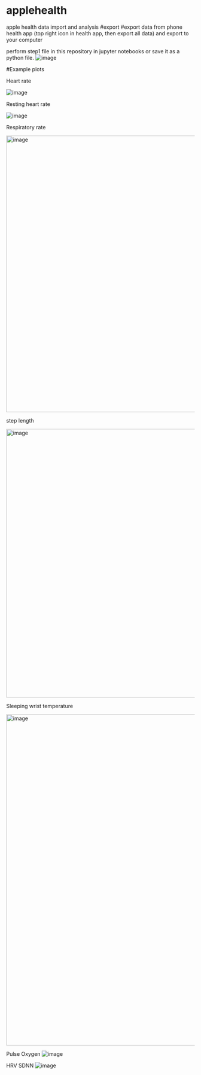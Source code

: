 # applehealth
apple health data import and analysis
#export
#export data from phone health app (top right icon in health app, then export all data) and export to your computer

perform step1 file in this repository in jupyter notebooks or save it as a python file.
![image](https://github.com/jtb21091/applehealth/assets/60986161/331584bd-d8cd-467b-81d7-166339d85094)

#Example plots

Heart rate

![image](https://github.com/jtb21091/applehealth/assets/60986161/4333c523-cf64-4480-b58c-940b93bfca72)

Resting heart rate

![image](https://github.com/jtb21091/applehealth/assets/60986161/b652a60c-eb99-4179-aa25-42a940c6788f)

Respiratory  rate

<img width="739" alt="image" src="https://github.com/jtb21091/applehealth/assets/60986161/280b4465-d5d1-43ea-8192-32318c631ae5">

step length

<img width="718" alt="image" src="https://github.com/jtb21091/applehealth/assets/60986161/01ed34ea-64c0-4108-a125-826a08e6a2ef">

Sleeping wrist temperature

<img width="885" alt="image" src="https://github.com/jtb21091/applehealth/assets/60986161/f381cc5c-d194-42da-8ccd-25783450a0b5">

Pulse Oxygen
![image](https://github.com/jtb21091/applehealth/assets/60986161/968d0dcf-5738-401b-af08-5cc02e509298)

HRV SDNN
![image](https://github.com/jtb21091/applehealth/assets/60986161/6bc001d9-000e-4cbe-9056-4227feb57dd9)


